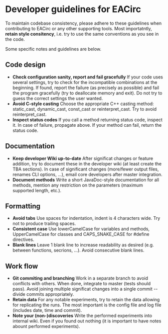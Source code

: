 # Developer guidelines for EACirc

To maintain codebase consistency, please adhere to these guidelines when contributing to EACirc or any other supporting tools. Most importatntly, **retain style consitency**, i.e. try to use the same conventions as you see in the code.

Some specific notes and guidelines are below.

## Code design

* **Check configuration sanity, report and fail gracefully**
  If your code uses several settings, try to check for the incompatible combinations at the beginning. If found, report the failure (as precisely as possible) and fail the program gracefully (try to deallocate memory and exit). Do not try to guess the correct settings the user wanted.
* **Avoid C-style casting**
  Choose the appropriate C++ casting method: static_cast, dynamic_cast, const_cast or reinterpret_cast. Try to avoid reinterpret_cast.
* **Inspect status codes**
  If you call a method returning status code, inspect it. In case of failure, propagate above. If your method can fail, return the status code.

## Documentation

* **Keep developer Wiki up-to-date**
  After significat changes or feature addition, try to document these in the developer wiki (at least create the TBA sections). In case of significant changes (more/fewer output files, renames CLI options, ...), email core developers after master integration.
* **Document methods**
  Write a short JavaDoc-style documentation for all methods, mention any restriction on the parameters (maximum supported length, etc.).

## Formatting

* **Avoid tabs**
  Use spaces for indentation, indent is 4 characters wide. Try not to produce trailing spaces.
* **Consistent case**
  Use lowerCamelCase for variables and methods, UpperCamelCase for classes and CAPS_SNAKE_CASE for #define directives.
* **Blank lines**
  Leave 1 blank line to increase readability as desired (e.g. between functions, secrions, ...). Avoid consecutive blank lines.

## Work flow

* **Git commiting and branching**
  Work in a separate branch to avoid conflicts with others. When done, integrate to master (tests should pass). Avoid joining multiple significat changes into a single commit -- divide commits appropriately.
* **Retain data**
  For any notable experiments, try to retain the data allowing for replicating the runs. The most important is the config file and log file (includes date, time and commit).
* **Note your (non-)discoveries**
  Write the performed experiments into internal wiki. Even if you found out nothing (it is important to have notes abount performed experiments).
